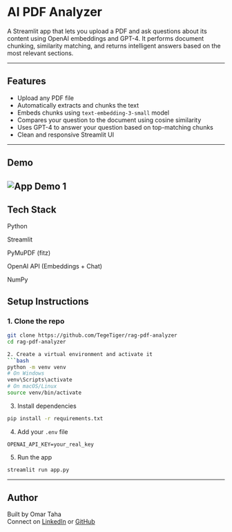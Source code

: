 # AI PDF Analyzer

A Streamlit app that lets you upload a PDF and ask questions about its content using OpenAI embeddings and GPT-4. It performs document chunking, similarity matching, and returns intelligent answers based on the most relevant sections.

---

## Features

-  Upload any PDF file
-  Automatically extracts and chunks the text
-  Embeds chunks using `text-embedding-3-small` model
-  Compares your question to the document using cosine similarity
-  Uses GPT-4 to answer your question based on top-matching chunks
-  Clean and responsive Streamlit UI

---

##  Demo

![App Demo 1](ragpdemo3.png)
---
## Tech Stack

Python

Streamlit

PyMuPDF (fitz)

OpenAI API (Embeddings + Chat)

NumPy


## Setup Instructions

### 1. Clone the repo

```bash
git clone https://github.com/TegeTiger/rag-pdf-analyzer
cd rag-pdf-analyzer

2. Create a virtual environment and activate it
```bash
python -m venv venv
# On Windows
venv\Scripts\activate
# On macOS/Linux
source venv/bin/activate
```

3. Install dependencies
```bash
pip install -r requirements.txt
```

4. Add your `.env` file
```
OPENAI_API_KEY=your_real_key
```

5. Run the app
```bash
streamlit run app.py
```

---

## Author

Built by Omar Taha  
Connect on [LinkedIn](https://www.linkedin.com/in/omar-taha-133840269/) or [GitHub](https://github.com/TegeTiger)

